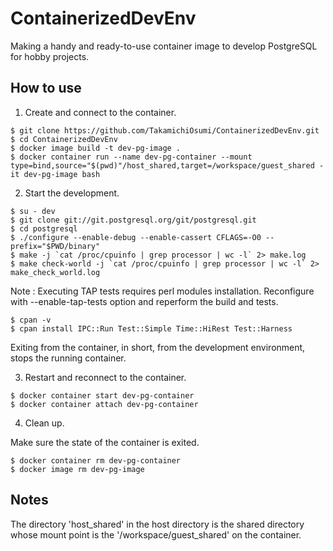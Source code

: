 # ContainerizedDevEnv

Making a handy and ready-to-use container image to develop PostgreSQL for hobby projects.

## How to use

1. Create and connect to the container.

```console
$ git clone https://github.com/TakamichiOsumi/ContainerizedDevEnv.git
$ cd ContainerizedDevEnv
$ docker image build -t dev-pg-image .
$ docker container run --name dev-pg-container --mount type=bind,source="$(pwd)"/host_shared,target=/workspace/guest_shared -it dev-pg-image bash
```

2. Start the development.
```console
$ su - dev
$ git clone git://git.postgresql.org/git/postgresql.git
$ cd postgresql
$ ./configure --enable-debug --enable-cassert CFLAGS=-O0 --prefix="$PWD/binary"
$ make -j `cat /proc/cpuinfo | grep processor | wc -l` 2> make.log
$ make check-world -j `cat /proc/cpuinfo | grep processor | wc -l` 2> make_check_world.log
```

Note : Executing TAP tests requires perl modules installation. Reconfigure with --enable-tap-tests option and reperform the build and tests.
```console
$ cpan -v
$ cpan install IPC::Run Test::Simple Time::HiRest Test::Harness
```

Exiting from the container, in short, from the development environment, stops the running container.

3. Restart and reconnect to the container.

```console
$ docker container start dev-pg-container
$ docker container attach dev-pg-container
```

4. Clean up.

Make sure the state of the container is exited.

```console
$ docker container rm dev-pg-container
$ docker image rm dev-pg-image
```

## Notes

The directory 'host_shared' in the host directory is the shared directory whose mount point is the '/workspace/guest_shared' on the container.
